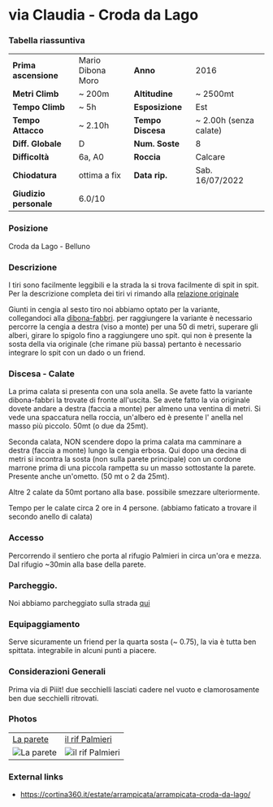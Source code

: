 via Claudia - Croda da Lago
===

### Tabella riassuntiva

|  	                            | 	  	                    |   				        | 	  		            | 
|-------------------------------|-------------------------- |---------------------------|-----------------------|
|**Prima ascensione** 		    |	   Mario Dibona Moro          | **Anno**                  |   2016                |
|**Metri Climb**		        |	 ~ 200m	                | **Altitudine** 		    | ~ 2500mt          | 
|**Tempo Climb**		        |   ~ 5h                   | **Esposizione**		    |       Est       	        |
|**Tempo Attacco**		        |	~ 2.10h                 | **Tempo Discesa**		    | ~ 2.00h  (senza calate)              |
|**Diff. Globale**              | D	            | **Num. Soste**            |		  8    	        |
|**Difficoltà**		            | 6a, A0     	        | **Roccia**		        |      Calcare		            |
|**Chiodatura**		            |          ottima a fix        	        | **Data rip.**			    | Sab. 16/07/2022       |
|**Giudizio personale**         |    6.0/10                 |                           |                       |


### Posizione
Croda da Lago - Belluno

### Descrizione
I tiri sono facilmente leggibili e la strada la si trova facilmente di spit in spit. 
Per la descrizione completa dei tiri vi rimando alla [relazione originale](https://cortina360.it/estate/arrampicata/arrampicata-croda-da-lago/)

Giunti in cengia al sesto tiro noi abbiamo optato per la variante, collegandoci alla [dibona-fabbri](https://www.dolomitiskirock.com/sp/it/e/arrampicata-alla-croda-da-lago.3sp).
per raggiungere la variante è necessario percorre la cengia a destra (viso a monte) per una 50 di metri, superare gli alberi, girare lo spigolo fino a raggiungere uno spit.
qui non è presente la sosta della via originale (che rimane più bassa) pertanto è necessario integrare lo spit con un dado o un friend. 

### Discesa - Calate

La prima calata si presenta con una sola anella. 
Se avete fatto la variante dibona-fabbri la trovate di fronte all'uscita.
Se avete fatto la via originale dovete andare a destra (faccia a monte) per almeno una ventina di metri.
Si vede una spaccatura nella roccia, un'albero ed è presente l' anella nel masso più piccolo.
50mt (o due da 25mt).

Seconda calata, NON scendere dopo la prima calata ma camminare a destra (faccia a monte) lungo la cengia erbosa.
Qui dopo una decina di metri si incontra la sosta (non sulla parete principale) con un cordone marrone prima di una piccola rampetta su un masso sottostante la parete. 
Presente anche un'ometto. (50 mt o 2 da 25mt).

Altre 2 calate da 50mt portano alla base. possibile smezzare ulteriormente.

Tempo per le calate circa 2 ore in 4 persone. (abbiamo faticato a trovare il secondo anello di calata)


### Accesso
Percorrendo il sentiero che porta al rifugio Palmieri in circa un'ora e mezza. Dal rifugio ~30min alla base della parete.

### Parcheggio.

Noi abbiamo parcheggiato sulla strada [qui](https://goo.gl/maps/ByrYR1QWsWS5u6CV7)

### Equipaggiamento
Serve sicuramente un friend per la quarta sosta (~ 0.75), la via è tutta ben spittata. integrabile in alcuni punti a piacere.

### Considerazioni Generali
Prima via di Piiit! due secchielli lasciati cadere nel vuoto e clamorosamente ben due secchielli ritrovati. 

### Photos

|                                |                           |
|:-------------------------------|:--------------------------|
| [La parete](https://live.staticflickr.com/65535/52225449537_875552e817_h.jpg)   |    [il rif Palmieri](https://live.staticflickr.com/65535/52225449537_875552e817_h.jpg) |   
| ![La parete](https://live.staticflickr.com/65535/52226464056_db4bae79c5_k.jpg)   |   ![il rif Palmieri](https://live.staticflickr.com/65535/52226464056_db4bae79c5_k.jpg) |

### External links
- https://cortina360.it/estate/arrampicata/arrampicata-croda-da-lago/
